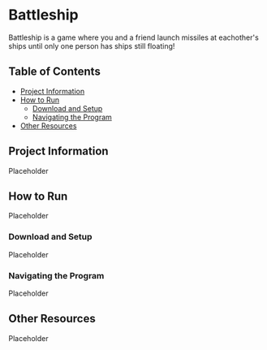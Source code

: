 # Battleship
Battleship is a game where you and a friend launch missiles at eachother's ships until only one person has ships still floating!
## Table of Contents
- [Project Information](#project-information)
- [How to Run](#how-to-run)
	- [Download and Setup](#download-and-setup)
	- [Navigating the Program](#navigating-the-program)
- [Other Resources](#other-resources)

## Project Information
Placeholder
## How to Run
Placeholder
### Download and Setup
Placeholder
### Navigating the Program
Placeholder
## Other Resources
Placeholder
